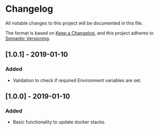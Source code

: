 # Changelog
All notable changes to this project will be documented in this file.

The format is based on [Keep a Changelog](https://keepachangelog.com/en/1.0.0/),
and this project adheres to [Semantic Versioning](https://semver.org/spec/v2.0.0.html).

## [1.0.1] - 2019-01-10
### Added
- Validation to check if required Environment variables are set.

## [1.0.0] - 2019-01-10
### Added
- Basic functionality to update docker stacks.

